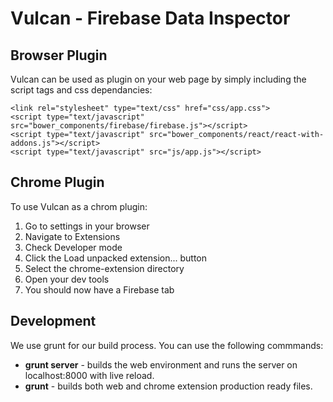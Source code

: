 # Vulcan - Firebase Data Inspector

## Browser Plugin
Vulcan can be used as plugin on your web page by simply including the script tags and css dependancies:

```
<link rel="stylesheet" type="text/css" href="css/app.css">
<script type="text/javascript" src="bower_components/firebase/firebase.js"></script>
<script type="text/javascript" src="bower_components/react/react-with-addons.js"></script>
<script type="text/javascript" src="js/app.js"></script>
```

## Chrome Plugin
To use Vulcan as a chrom plugin:

1. Go to settings in your browser
2. Navigate to Extensions
3. Check Developer mode
4. Click the Load unpacked extension... button
5. Select the chrome-extension directory
6. Open your dev tools
7. You should now have a Firebase tab


## Development
We use grunt for our build process. You can use the following commmands:

- **grunt server** - builds the web environment and runs the server on localhost:8000 with live reload.
- **grunt** - builds both web and chrome extension production ready files.